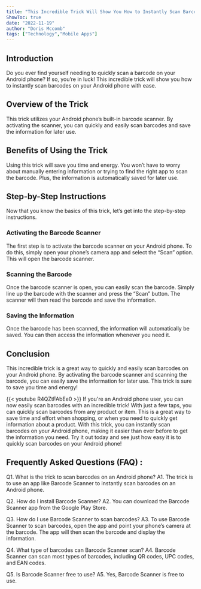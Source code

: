 ```yaml
---
title: "This Incredible Trick Will Show You How to Instantly Scan Barcodes on Your Android Phone!"
ShowToc: true 
date: "2022-11-19"
author: "Doris Mccomb" 
tags: ["Technology","Mobile Apps"]
---
```

## Introduction
Do you ever find yourself needing to quickly scan a barcode on your Android phone? If so, you’re in luck! This incredible trick will show you how to instantly scan barcodes on your Android phone with ease. 

## Overview of the Trick
This trick utilizes your Android phone’s built-in barcode scanner. By activating the scanner, you can quickly and easily scan barcodes and save the information for later use. 

## Benefits of Using the Trick
Using this trick will save you time and energy. You won’t have to worry about manually entering information or trying to find the right app to scan the barcode. Plus, the information is automatically saved for later use. 

## Step-by-Step Instructions
Now that you know the basics of this trick, let’s get into the step-by-step instructions. 

### Activating the Barcode Scanner
The first step is to activate the barcode scanner on your Android phone. To do this, simply open your phone’s camera app and select the “Scan” option. This will open the barcode scanner. 

### Scanning the Barcode
Once the barcode scanner is open, you can easily scan the barcode. Simply line up the barcode with the scanner and press the “Scan” button. The scanner will then read the barcode and save the information. 

### Saving the Information
Once the barcode has been scanned, the information will automatically be saved. You can then access the information whenever you need it. 

## Conclusion
This incredible trick is a great way to quickly and easily scan barcodes on your Android phone. By activating the barcode scanner and scanning the barcode, you can easily save the information for later use. This trick is sure to save you time and energy!

{{< youtube R4QZtFAbEe0 >}} 
If you're an Android phone user, you can now easily scan barcodes with an incredible trick! With just a few taps, you can quickly scan barcodes from any product or item. This is a great way to save time and effort when shopping, or when you need to quickly get information about a product. With this trick, you can instantly scan barcodes on your Android phone, making it easier than ever before to get the information you need. Try it out today and see just how easy it is to quickly scan barcodes on your Android phone!

## Frequently Asked Questions (FAQ) :
Q1. What is the trick to scan barcodes on an Android phone?
  A1. The trick is to use an app like Barcode Scanner to instantly scan barcodes on an Android phone.

Q2. How do I install Barcode Scanner?
  A2. You can download the Barcode Scanner app from the Google Play Store.

Q3. How do I use Barcode Scanner to scan barcodes?
  A3. To use Barcode Scanner to scan barcodes, open the app and point your phone’s camera at the barcode. The app will then scan the barcode and display the information.

Q4. What type of barcodes can Barcode Scanner scan?
  A4. Barcode Scanner can scan most types of barcodes, including QR codes, UPC codes, and EAN codes.

Q5. Is Barcode Scanner free to use?
  A5. Yes, Barcode Scanner is free to use.


